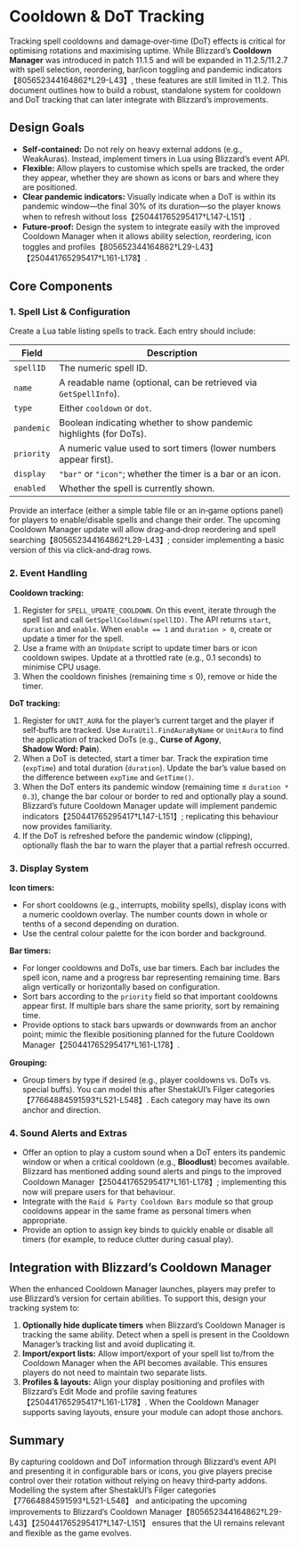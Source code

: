# Cooldown & DoT Tracking

Tracking spell cooldowns and damage‑over‑time (DoT) effects is critical for optimising rotations and maximising uptime.  While Blizzard’s **Cooldown Manager** was introduced in patch 11.1.5 and will be expanded in 11.2.5/11.2.7 with spell selection, reordering, bar/icon toggling and pandemic indicators【805652344164862†L29-L43】, these features are still limited in 11.2.  This document outlines how to build a robust, standalone system for cooldown and DoT tracking that can later integrate with Blizzard’s improvements.

## Design Goals

* **Self‑contained:** Do not rely on heavy external addons (e.g., WeakAuras).  Instead, implement timers in Lua using Blizzard’s event API.
* **Flexible:** Allow players to customise which spells are tracked, the order they appear, whether they are shown as icons or bars and where they are positioned.
* **Clear pandemic indicators:** Visually indicate when a DoT is within its pandemic window—the final 30% of its duration—so the player knows when to refresh without loss【250441765295417†L147-L151】.
* **Future‑proof:** Design the system to integrate easily with the improved Cooldown Manager when it allows ability selection, reordering, icon toggles and profiles【805652344164862†L29-L43】【250441765295417†L161-L178】.

## Core Components

### 1. Spell List & Configuration

Create a Lua table listing spells to track.  Each entry should include:

| Field | Description |
|------|-------------|
| `spellID` | The numeric spell ID. |
| `name` | A readable name (optional, can be retrieved via `GetSpellInfo`). |
| `type` | Either `cooldown` or `dot`. |
| `pandemic` | Boolean indicating whether to show pandemic highlights (for DoTs). |
| `priority` | A numeric value used to sort timers (lower numbers appear first). |
| `display` | `"bar"` or `"icon"`; whether the timer is a bar or an icon. |
| `enabled` | Whether the spell is currently shown. |

Provide an interface (either a simple table file or an in‑game options panel) for players to enable/disable spells and change their order.  The upcoming Cooldown Manager update will allow drag‑and‑drop reordering and spell searching【805652344164862†L29-L43】; consider implementing a basic version of this via click‑and‑drag rows.

### 2. Event Handling

**Cooldown tracking:**

1. Register for `SPELL_UPDATE_COOLDOWN`.  On this event, iterate through the spell list and call `GetSpellCooldown(spellID)`.  The API returns `start`, `duration` and `enable`.  When `enable == 1` and `duration > 0`, create or update a timer for the spell.
2. Use a frame with an `OnUpdate` script to update timer bars or icon cooldown swipes.  Update at a throttled rate (e.g., 0.1 seconds) to minimise CPU usage.
3. When the cooldown finishes (remaining time ≤ 0), remove or hide the timer.

**DoT tracking:**

1. Register for `UNIT_AURA` for the player’s current target and the player if self‑buffs are tracked.  Use `AuraUtil.FindAuraByName` or `UnitAura` to find the application of tracked DoTs (e.g., **Curse of Agony**, **Shadow Word: Pain**).
2. When a DoT is detected, start a timer bar.  Track the expiration time (`expTime`) and total duration (`duration`).  Update the bar’s value based on the difference between `expTime` and `GetTime()`.
3. When the DoT enters its pandemic window (remaining time ≤ `duration * 0.3`), change the bar colour or border to red and optionally play a sound.  Blizzard’s future Cooldown Manager update will implement pandemic indicators【250441765295417†L147-L151】; replicating this behaviour now provides familiarity.
4. If the DoT is refreshed before the pandemic window (clipping), optionally flash the bar to warn the player that a partial refresh occurred.

### 3. Display System

**Icon timers:**

* For short cooldowns (e.g., interrupts, mobility spells), display icons with a numeric cooldown overlay.  The number counts down in whole or tenths of a second depending on duration.
* Use the central colour palette for the icon border and background.

**Bar timers:**

* For longer cooldowns and DoTs, use bar timers.  Each bar includes the spell icon, name and a progress bar representing remaining time.  Bars align vertically or horizontally based on configuration.
* Sort bars according to the `priority` field so that important cooldowns appear first.  If multiple bars share the same priority, sort by remaining time.
* Provide options to stack bars upwards or downwards from an anchor point; mimic the flexible positioning planned for the future Cooldown Manager【250441765295417†L161-L178】.

**Grouping:**

* Group timers by type if desired (e.g., player cooldowns vs. DoTs vs. special buffs).  You can model this after ShestakUI’s Filger categories【77664884591593†L521-L548】.  Each category may have its own anchor and direction.

### 4. Sound Alerts and Extras

* Offer an option to play a custom sound when a DoT enters its pandemic window or when a critical cooldown (e.g., **Bloodlust**) becomes available.  Blizzard has mentioned adding sound alerts and pings to the improved Cooldown Manager【250441765295417†L161-L178】; implementing this now will prepare users for that behaviour.
* Integrate with the `Raid & Party Cooldown Bars` module so that group cooldowns appear in the same frame as personal timers when appropriate.
* Provide an option to assign key binds to quickly enable or disable all timers (for example, to reduce clutter during casual play).

## Integration with Blizzard’s Cooldown Manager

When the enhanced Cooldown Manager launches, players may prefer to use Blizzard’s version for certain abilities.  To support this, design your tracking system to:

1. **Optionally hide duplicate timers** when Blizzard’s Cooldown Manager is tracking the same ability.  Detect when a spell is present in the Cooldown Manager’s tracking list and avoid duplicating it.
2. **Import/export lists:** Allow import/export of your spell list to/from the Cooldown Manager when the API becomes available.  This ensures players do not need to maintain two separate lists.
3. **Profiles & layouts:** Align your display positioning and profiles with Blizzard’s Edit Mode and profile saving features【250441765295417†L161-L178】.  When the Cooldown Manager supports saving layouts, ensure your module can adopt those anchors.

## Summary

By capturing cooldown and DoT information through Blizzard’s event API and presenting it in configurable bars or icons, you give players precise control over their rotation without relying on heavy third‑party addons.  Modelling the system after ShestakUI’s Filger categories【77664884591593†L521-L548】 and anticipating the upcoming improvements to Blizzard’s Cooldown Manager【805652344164862†L29-L43】【250441765295417†L147-L151】 ensures that the UI remains relevant and flexible as the game evolves.